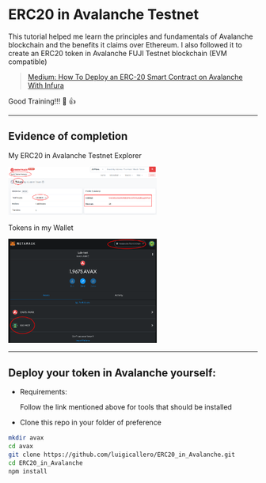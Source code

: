 # ERC20 in Avalanche Testnet
This tutorial helped me learn the principles and fundamentals of Avalanche blockchain and the benefits it claims over Ethereum. I also followed it to create an ERC20 token in Avalanche FUJI Testnet blockchain (EVM compatible)

> [Medium: How To Deploy an ERC-20 Smart Contract on Avalanche With Infura](https://betterprogramming.pub/how-to-deploy-an-erc-20-smart-contract-on-avalanche-with-infura-3214cc0812f0)

Good Training!!! :muscle: :thumbsup:

---
## Evidence of completion

My ERC20 in Avalanche Testnet Explorer

<img width="300" alt="My Token in Avalanche Testnet Explorer" src="images/avalanche_explorer.png">



Tokens in my Wallet

<img width="300" alt="Tokens in my wallet" src="images/avalanche_token.png">

---
## Deploy your token in Avalanche yourself:

* Requirements:
    
    Follow the link mentioned above for tools that should be installed

* Clone this repo in your folder of preference
```bash
mkdir avax
cd avax
git clone https://github.com/luigicallero/ERC20_in_Avalanche.git
cd ERC20_in_Avalanche
npm install
```


